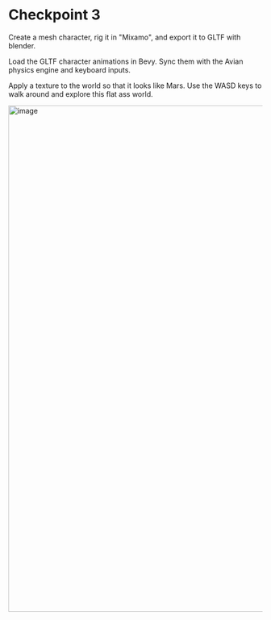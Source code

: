 # Checkpoint 3

Create a mesh character, rig it in "Mixamo", and export it to GLTF with blender. 

Load the GLTF character animations in Bevy. Sync them with the Avian physics engine and keyboard inputs.

Apply a texture to the world so that it looks like Mars. Use the WASD keys to walk around and explore this flat ass world.

<img width="1005" alt="image" src="https://github.com/user-attachments/assets/e0f8b3db-daaa-463a-b4cb-5eb5c6227623">



